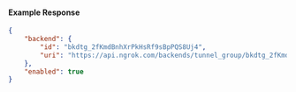 <!-- Code generated for API Clients. DO NOT EDIT. -->

#### Example Response

```json
{
	"backend": {
		"id": "bkdtg_2fKmdBnhXrPkHsRf9sBpPQS8Uj4",
		"uri": "https://api.ngrok.com/backends/tunnel_group/bkdtg_2fKmdBnhXrPkHsRf9sBpPQS8Uj4"
	},
	"enabled": true
}
```
